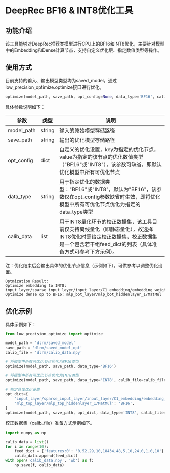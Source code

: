 # DeepRec BF16 & INT8优化工具
## 功能介绍
该工具能够对DeepRec推荐类模型进行CPU上的BF16和INT8优化，主要针对模型中的Embedding和Dense计算节点，支持自定义优化层、指定数值类型等操作。

## 使用方式
目前支持的输入、输出模型类型均为saved_model，通过low_precision_optimize.optimize接口进行优化。
```python
optimize(model_path, save_path, opt_config=None, data_type='BF16', calib_file=None)
```
具体参数说明如下：

| 参数 | 类型 | 说明 |
| ---  | ---  | ---  |
| model_path | string | 输入的原始模型存储路径 |
| save_path | string | 输出的优化模型存储路径 |
| opt_config | dict | 自定义的优化设置，key为指定的优化节点，value为指定的该节点的优化数值类型（"BF16"或"INT8"），该参数可缺省，即默认优化模型中所有可优化节点 |
| data_type | string | 用于指定优化的数据类型："BF16"或"INT8"，默认为"BF16"，该参数仅在opt_config参数缺省时生效，即将优化模型中所有可优化节点优化为指定的data_type类型 |
| calib_data | list | 用于INT8量化环节的校正数据集，该工具目前仅支持离线量化（即静态量化），故选择INT8优化时需给定校正数据集，校正数据集是一个包含若干组feed_dict的列表（具体准备方式可参考下方示例）。|

注：优化结束后会输出具体的优化节点信息（示例如下），可供参考以调整优化设置。
```shell
Optmization Result:
Optimize embedding to INT8: input_layer/sparse_input_layer/input_layer/C1_embedding/embedding_weights
Optimize dense op to BF16: mlp_bot_layer/mlp_bot_hiddenlayer_1/MatMul
```
## 优化示例
具体示例如下：
```python
from low_precision_optimize import optimize

model_path = 'dlrm/saved_model'
save_path = 'dlrm/saved_model_opt'
calib_file = 'dlrm/calib_data.npy'

# 将模型中所有可优化节点优化为BF16类型
optimize(model_path, save_path, data_type='BF16')

# 将模型中所有可优化节点优化为INT8类型
optimize(model_path, save_path, data_type='INT8', calib_file=calib_file)

# 指定具体优化设置
opt_dict={
    'input_layer/sparse_input_layer/input_layer/C1_embedding/embedding_weights': 'INT8',
    'mlp_top_layer/mlp_top_hiddenlayer_1/MatMul': 'BF16',
}
optimize(model_path, save_path, opt_dict, data_type='INT8', calib_file=calib_file)
```

校正数据集（calib_file）准备方式示例如下。
```python
import numpy as np

calib_data = list()
for i in range(10):
    feed_dict = {'features:0': '0,52,29,10,18434,48,5,10,24,0,1,0,10'}
    calib_data.append(feed_dict)
with open('calib_data.npy', 'wb') as f:
    np.save(f, calib_data)
```
